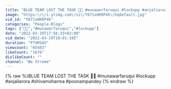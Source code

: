 ```yaml
---
title: "BLUE TEAM LOST THE TASK 🥺🥺 #munawarfaruqui #lockupp #anjaliarora #shivamsharma #poonampandey"
image: "https:\/\/i.ytimg.com\/vi\/Y871xHKRP4k\/hqdefault.jpg"
vid_id: "Y871xHKRP4k"
categories: "People-Blogs"
tags: ["🥺🥺","#munawarfaruqui","#lockupp"]
date: "2022-03-29T17:56:33+03:00"
vid_date: "2022-03-29T10:01:10Z"
duration: "PT4M18S"
viewcount: "65483"
likeCount: "1676"
dislikeCount: ""
channel: "Be Xtreme"
---
```

{% raw %}BLUE TEAM LOST THE TASK 🥺🥺 #munawarfaruqui #lockupp #anjaliarora #shivamsharma #poonampandey {% endraw %}
